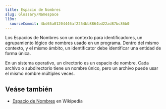 ```yaml
---
title: Espacio de Nombres
slug: Glossary/Namespace
l10n:
  sourceCommit: 4bd65a01204446af2254bb8864bd22ad87bc86b0
---
```


Los Espacios de Nombres son un contexto para identificadores, un agrupamiento lógico de nombres usado en un programa. Dentro del mismo contexto, y el mismo ámbito, un identificator debe identificar una entidad de forma única.

En un sistema operativo, un directorio es un espacio de nombre. Cada archivo o subdirectorio tiene un nombre único, pero un archivo puede usar el mismo nombre múltiples veces.

## Veáse también

- [Espacio de Nombres](https://es.wikipedia.org/wiki/Espacio_de_nombres) en Wikipedia
